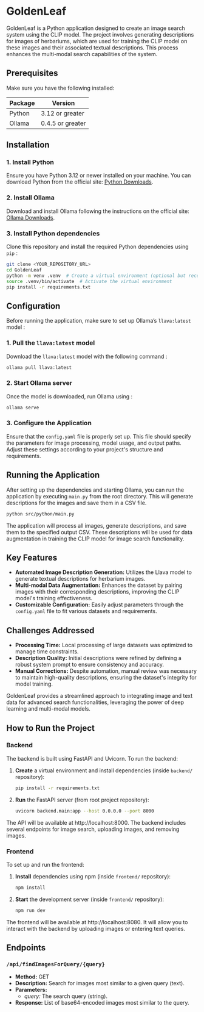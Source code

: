 # GoldenLeaf

GoldenLeaf is a Python application designed to create an image search system using the CLIP model. The project involves generating descriptions for images of herbariums, which are used for training the CLIP model on these images and their associated textual descriptions. This process enhances the multi-modal search capabilities of the system.

## Prerequisites

Make sure you have the following installed:

| Package         | Version        |
|-----------------|----------------|
| Python          | 3.12 or greater|
| Ollama          | 0.4.5 or greater|

## Installation

### 1. Install Python

Ensure you have Python 3.12 or newer installed on your machine. You can download Python from the official site: [Python Downloads](https://www.python.org/downloads/).

### 2. Install Ollama

Download and install Ollama following the instructions on the official site: [Ollama Downloads](https://ollama.com/download).

### 3. Install Python dependencies

Clone this repository and install the required Python dependencies using `pip` :

```bash
git clone <YOUR_REPOSITORY_URL>
cd GoldenLeaf
python -m venv .venv  # Create a virtual environment (optional but recommended)
source .venv/bin/activate  # Activate the virtual environment
pip install -r requirements.txt
```

## Configuration

Before running the application, make sure to set up Ollama’s `llava:latest` model :

### 1. Pull the `llava:latest` model

Download the `llava:latest` model with the following command :

```bash
ollama pull llava:latest
```

### 2. Start Ollama server

Once the model is downloaded, run Ollama using :

```bash
ollama serve
```

### 3. Configure the Application

Ensure that the `config.yaml` file is properly set up. This file should specify the parameters for image processing, model usage, and output paths. Adjust these settings according to your project's structure and requirements.

## Running the Application

After setting up the dependencies and starting Ollama, you can run the application by executing `main.py` from the root directory. This will generate descriptions for the images and save them in a CSV file.

```bash
python src/python/main.py
```

The application will process all images, generate descriptions, and save them to the specified output CSV. These descriptions will be used for data augmentation in training the CLIP model for image search functionality.

## Key Features

- **Automated Image Description Generation:** Utilizes the Llava model to generate textual descriptions for herbarium images.
- **Multi-modal Data Augmentation:** Enhances the dataset by pairing images with their corresponding descriptions, improving the CLIP model's training effectiveness.
- **Customizable Configuration:** Easily adjust parameters through the `config.yaml` file to fit various datasets and requirements.

## Challenges Addressed

- **Processing Time:** Local processing of large datasets was optimized to manage time constraints.
- **Description Quality:** Initial descriptions were refined by defining a robust system prompt to ensure consistency and accuracy.
- **Manual Corrections:** Despite automation, manual review was necessary to maintain high-quality descriptions, ensuring the dataset's integrity for model training.

GoldenLeaf provides a streamlined approach to integrating image and text data for advanced search functionalities, leveraging the power of deep learning and multi-modal models.

## How to Run the Project

### Backend

The backend is built using FastAPI and Uvicorn. To run the backend:

1) **Create** a virtual environment and install dependencies (inside `backend/` repository):
    ```bash
    pip install -r requirements.txt
    ```

2) **Run** the FastAPI server (from root project repository):
    ```bash
    uvicorn backend.main:app --host 0.0.0.0 --port 8000
    ```

The API will be available at http://localhost:8000. The backend includes several endpoints for image search, uploading images, and removing images.

### Frontend

To set up and run the frontend:

1) **Install** dependencies using npm (inside `frontend/` repository):
    ```bash
    npm install
    ```

2) **Start** the development server (inside `frontend/` repository):
    ```bash
    npm run dev
    ```

The frontend will be available at http://localhost:8080. It will allow you to interact with the backend by uploading images or entering text queries.

## Endpoints

### `/api/findImagesForQuery/{query}`

- **Method:** GET
- **Description:** Search for images most similar to a given query (text).
- **Parameters:**
    - *query:* The search query (string).
- **Response:** List of base64-encoded images most similar to the query.